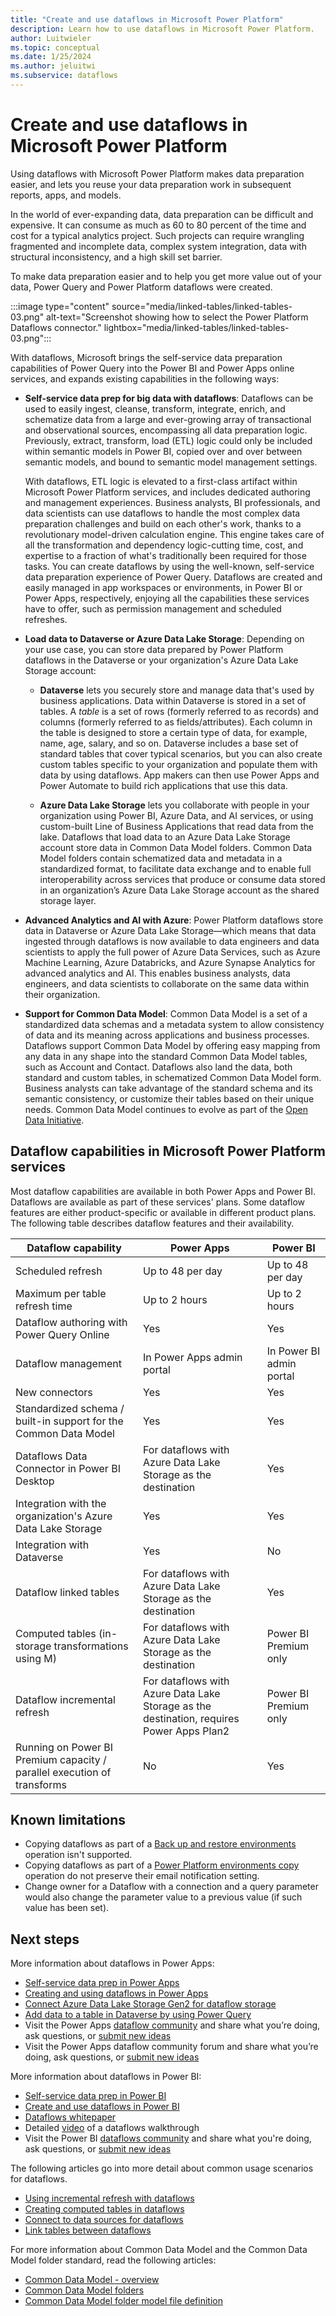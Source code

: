 ```yaml
---
title: "Create and use dataflows in Microsoft Power Platform"
description: Learn how to use dataflows in Microsoft Power Platform.
author: Luitwieler
ms.topic: conceptual
ms.date: 1/25/2024
ms.author: jeluitwi
ms.subservice: dataflows
---
```


# Create and use dataflows in Microsoft Power Platform

Using dataflows with Microsoft Power Platform makes data preparation easier, and lets you reuse your data preparation work in subsequent reports, apps, and models.

In the world of ever-expanding data, data preparation can be difficult and expensive. It can consume as much as 60 to 80 percent of the time and cost for a typical analytics project. Such projects can require wrangling fragmented and incomplete data, complex system integration, data with structural inconsistency, and a high skill set barrier.

To make data preparation easier and to help you get more value out of your data, Power Query and Power Platform dataflows were created.

:::image type="content" source="media/linked-tables/linked-tables-03.png" alt-text="Screenshot showing how to select the Power Platform Dataflows connector." lightbox="media/linked-tables/linked-tables-03.png":::

With dataflows, Microsoft brings the self-service data preparation capabilities of Power Query into the Power BI and Power Apps online services, and expands existing capabilities in the following ways:

* **Self-service data prep for big data with dataflows**: Dataflows can be used to easily ingest, cleanse, transform, integrate, enrich, and schematize data from a large and ever-growing array of transactional and observational sources, encompassing all data preparation logic. Previously, extract, transform, load (ETL) logic could only be included within semantic models in Power BI, copied over and over between semantic models, and bound to semantic model management settings.

  With dataflows, ETL logic is elevated to a first-class artifact within Microsoft Power Platform services, and includes dedicated authoring and management experiences. Business analysts, BI professionals, and data scientists can use dataflows to handle the most complex data preparation challenges and build on each other's work, thanks to a revolutionary model-driven calculation engine. This engine takes care of all the transformation and dependency logic-cutting time, cost, and expertise to a fraction of what's traditionally been required for those tasks. You can create dataflows by using the well-known, self-service data preparation experience of Power Query. Dataflows are created and easily managed in app workspaces or environments, in Power BI or Power Apps, respectively, enjoying all the capabilities these services have to offer, such as permission management and scheduled refreshes.

* **Load data to Dataverse or Azure Data Lake Storage**: Depending on your use case, you can store data prepared by Power Platform dataflows in the Dataverse or your organization's Azure Data Lake Storage account:

  * **Dataverse** lets you securely store and manage data that's used by business applications. Data within Dataverse is stored in a set of tables. A *table* is a set of rows (formerly referred to as records) and columns (formerly referred to as fields/attributes). Each column in the table is designed to store a certain type of data, for example, name, age, salary, and so on. Dataverse includes a base set of standard tables that cover typical scenarios, but you can also create custom tables specific to your organization and populate them with data by using dataflows. App makers can then use Power Apps and Power Automate to build rich applications that use this data.

  * **Azure Data Lake Storage** lets you collaborate with people in your organization using Power BI, Azure Data, and AI services, or using custom-built Line of Business Applications that read data from the lake. Dataflows that load data to an Azure Data Lake Storage account store data in Common Data Model folders. Common Data Model folders contain schematized data and metadata in a standardized format, to facilitate data exchange and to enable full interoperability across services that produce or consume data stored in an organization’s Azure Data Lake Storage account as the shared storage layer.

* **Advanced Analytics and AI with Azure**: Power Platform dataflows store data in Dataverse or Azure Data Lake Storage&mdash;which means that data ingested through dataflows is now available to data engineers and data scientists to apply the full power of Azure Data Services, such as Azure Machine Learning, Azure Databricks, and Azure Synapse Analytics for advanced analytics and AI. This enables business analysts, data engineers, and data scientists to collaborate on the same data within their organization.

* **Support for Common Data Model**: Common Data Model is a set of a standardized data schemas and a metadata system to allow consistency of data and its meaning across applications and business processes. Dataflows support Common Data Model by offering easy mapping from any data in any shape into the standard Common Data Model tables, such as Account and Contact. Dataflows also land the data, both standard and custom tables, in schematized Common Data Model form. Business analysts can take advantage of the standard schema and its semantic consistency, or customize their tables based on their unique needs. Common Data Model continues to evolve as part of the [Open Data Initiative](https://dynamics.microsoft.com/open-data-initiative/).

## Dataflow capabilities in Microsoft Power Platform services

Most dataflow capabilities are available in both Power Apps and Power BI. Dataflows are available as part of these services' plans. Some dataflow features are either product-specific or available in different product plans. The following table describes dataflow features and their availability.

|Dataflow capability  |Power Apps  |Power BI  |
|---------|---------|---------|
|Scheduled refresh     |Up to 48 per day         |Up to 48 per day         |
|Maximum per table refresh time     |Up to 2 hours         |Up to 2 hours         |
|Dataflow authoring with Power Query Online     |Yes         |Yes         |
|Dataflow management     |In Power Apps admin portal        |In Power BI admin portal         |
|New connectors     |Yes         |Yes         |
|Standardized schema / built-in support for the Common Data Model     |Yes         |Yes         |
|Dataflows Data Connector in Power BI Desktop     |For dataflows with Azure Data Lake Storage as the destination         |Yes         |
|Integration with the organization's Azure Data Lake Storage     |Yes         |Yes         |
|Integration with Dataverse     |Yes         |No         |
|Dataflow linked tables     |For dataflows with Azure Data Lake Storage as the destination         |Yes         |
|Computed tables (in-storage transformations using M)     |For dataflows with Azure Data Lake Storage as the destination         |Power BI Premium only         |
|Dataflow incremental refresh     |For dataflows with Azure Data Lake Storage as the destination, requires Power Apps Plan2         |Power BI Premium only         |
|Running on Power BI Premium capacity / parallel execution of transforms     |No         |Yes         |

## Known limitations

* Copying dataflows as part of a [Back up and restore environments](/power-platform/admin/backup-restore-environments) operation isn't supported.
* Copying dataflows as part of a [Power Platform environments copy](/power-platform/admin/copy-environment) operation do not preserve their email notification setting.
* Change owner for a Dataflow with a connection and a query parameter would also change the parameter value to a previous value (if such value has been set).

## Next steps

More information about dataflows in Power Apps:

* [Self-service data prep in Power Apps](/powerapps/maker/data-platform/self-service-data-prep-with-dataflows)
* [Creating and using dataflows in Power Apps](/powerapps/maker/data-platform/create-and-use-dataflows)
* [Connect Azure Data Lake Storage Gen2 for dataflow storage](/powerapps/maker/data-platform/connect-azure-data-lake-storage-for-dataflow)
* [Add data to a table in Dataverse by using Power Query](/powerapps/maker/data-platform/add-data-power-query)
* Visit the Power Apps [dataflow community](https://go.microsoft.com/fwlink/?linkid=2099971) and share what you’re doing, ask questions, or [submit new ideas](https://go.microsoft.com/fwlink/?linkid=2100074)
* Visit the Power Apps dataflow community forum and share what you’re doing, ask questions, or [submit new ideas](https://go.microsoft.com/fwlink/?linkid=2100074)

More information about dataflows in Power BI:

* [Self-service data prep in Power BI](/power-bi/service-dataflows-overview)
* [Create and use dataflows in Power BI](/power-bi/service-dataflows-create-use)
* [Dataflows whitepaper](https://go.microsoft.com/fwlink/?linkid=2011419&clcid=0x409)
* Detailed [video](https://aka.ms/DataflowIntroVideo) of a dataflows walkthrough
* Visit the Power BI [dataflows community](https://community.powerbi.com/t5/Service/bd-p/power-bi-web-app) and share what you're doing, ask questions, or [submit new ideas](https://ideas.powerbi.com/ideas)

The following articles go into more detail about common usage scenarios for dataflows.

* [Using incremental refresh with dataflows](incremental-refresh.md)
* [Creating computed tables in dataflows](computed-tables.md)
* [Connect to data sources for dataflows](data-sources.md)
* [Link tables between dataflows](linked-tables.md)

For more information about Common Data Model and the Common Data Model folder standard, read the following articles:

* [Common Data Model - overview](/powerapps/common-data-model/overview)
* [Common Data Model folders](/common-data-model/data-lake)
* [Common Data Model folder model file definition](/common-data-model/model-json)
